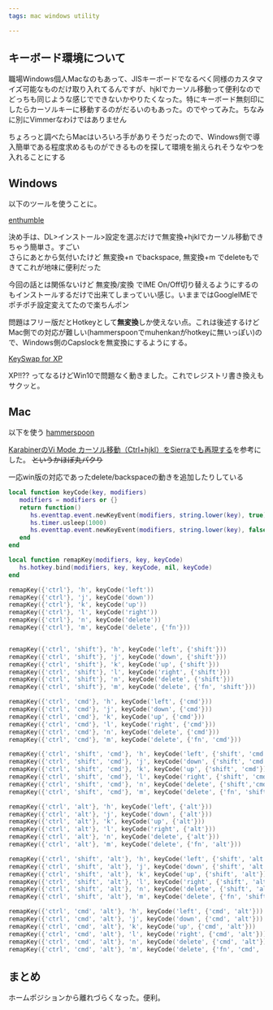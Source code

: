 ```yaml
---
tags: mac windows utility

---
```


## キーボード環境について
職場Windows個人Macなのもあって、JISキーボードでなるべく同様のカスタマイズ可能なものだけ取り入れてるんですが、hjklでカーソル移動って便利なのでどっちも同じような感じでできないかやりたくなった。特にキーボード無刻印にしたらカーソルキーに移動するのがだるいのもあった。のでやってみた。ちなみに別にVimmerなわけではありません

ちょろっと調べたらMacはいろいろ手がありそうだったので、Windows側で導入簡単である程度求めるものができるものを探して環境を揃えられそうなやつを入れることにする

## Windows

以下のツールを使うことに。

[enthumble](http://jp.enthumble.com/)

決め手は、DL>インストール>設定を選ぶだけで無変換+hjklでカーソル移動できちゃう簡単さ。すごい  
さらにあとから気付いたけど 無変換+n でbackspace, 無変換+m でdeleteもできてこれが地味に便利だった  

今回の話とは関係ないけど 無変換/変換 でIME On/Off切り替えるようにするのもインストールするだけで出来てしまっていい感じ。いままではGoogleIMEでポチポチ設定変えてたので楽ちんポン

問題はフリー版だとHotkeyとして**無変換**しか使えない点。これは後述するけどMac側での対応が難しい(hammerspoonでmuhenkanがhotkeyに無いっぽい)ので、Windows側のCapslockを無変換にするようにする。

[KeySwap for XP](http://www.vector.co.jp/soft/winnt/util/se228667.html)

XP!!?? ってなるけどWin10で問題なく動きました。これでレジストリ書き換えもサクッと。


## Mac


以下を使う
[hammerspoon](http://www.hammerspoon.org/)

[KarabinerのVi Mode カーソル移動（Ctrl+hjkl）をSierraでも再現する](http://qiita.com/deg84/items/792bf6b2adf467df9bdc)を参考にした。 ~~というかほぼ丸パクり~~

一応win版の対応であったdelete/backspaceの動きを追加したりしている

```lua
local function keyCode(key, modifiers)
   modifiers = modifiers or {}
   return function()
      hs.eventtap.event.newKeyEvent(modifiers, string.lower(key), true):post()
      hs.timer.usleep(1000)
      hs.eventtap.event.newKeyEvent(modifiers, string.lower(key), false):post()
   end
end

local function remapKey(modifiers, key, keyCode)
   hs.hotkey.bind(modifiers, key, keyCode, nil, keyCode)
end

remapKey({'ctrl'}, 'h', keyCode('left'))
remapKey({'ctrl'}, 'j', keyCode('down'))
remapKey({'ctrl'}, 'k', keyCode('up'))
remapKey({'ctrl'}, 'l', keyCode('right'))
remapKey({'ctrl'}, 'n', keyCode('delete'))
remapKey({'ctrl'}, 'm', keyCode('delete', {'fn'}))


remapKey({'ctrl', 'shift'}, 'h', keyCode('left', {'shift'}))
remapKey({'ctrl', 'shift'}, 'j', keyCode('down', {'shift'}))
remapKey({'ctrl', 'shift'}, 'k', keyCode('up', {'shift'}))
remapKey({'ctrl', 'shift'}, 'l', keyCode('right', {'shift'}))
remapKey({'ctrl', 'shift'}, 'n', keyCode('delete', {'shift'}))
remapKey({'ctrl', 'shift'}, 'm', keyCode('delete', {'fn', 'shift'}))

remapKey({'ctrl', 'cmd'}, 'h', keyCode('left', {'cmd'}))
remapKey({'ctrl', 'cmd'}, 'j', keyCode('down', {'cmd'}))
remapKey({'ctrl', 'cmd'}, 'k', keyCode('up', {'cmd'}))
remapKey({'ctrl', 'cmd'}, 'l', keyCode('right', {'cmd'}))
remapKey({'ctrl', 'cmd'}, 'n', keyCode('delete', {'cmd'}))
remapKey({'ctrl', 'cmd'}, 'm', keyCode('delete', {'fn', 'cmd'}))

remapKey({'ctrl', 'shift', 'cmd'}, 'h', keyCode('left', {'shift', 'cmd'}))
remapKey({'ctrl', 'shift', 'cmd'}, 'j', keyCode('down', {'shift', 'cmd'}))
remapKey({'ctrl', 'shift', 'cmd'}, 'k', keyCode('up', {'shift', 'cmd'}))
remapKey({'ctrl', 'shift', 'cmd'}, 'l', keyCode('right', {'shift', 'cmd'}))
remapKey({'ctrl', 'shift', 'cmd'}, 'n', keyCode('delete', {'shift','cmd'}))
remapKey({'ctrl', 'shift', 'cmd'}, 'm', keyCode('delete', {'fn', 'shift', 'cmd'}))

remapKey({'ctrl', 'alt'}, 'h', keyCode('left', {'alt'}))
remapKey({'ctrl', 'alt'}, 'j', keyCode('down', {'alt'}))
remapKey({'ctrl', 'alt'}, 'k', keyCode('up', {'alt'}))
remapKey({'ctrl', 'alt'}, 'l', keyCode('right', {'alt'}))
remapKey({'ctrl', 'alt'}, 'n', keyCode('delete', {'alt'}))
remapKey({'ctrl', 'alt'}, 'm', keyCode('delete', {'fn', 'alt'}))

remapKey({'ctrl', 'shift', 'alt'}, 'h', keyCode('left', {'shift', 'alt'}))
remapKey({'ctrl', 'shift', 'alt'}, 'j', keyCode('down', {'shift', 'alt'}))
remapKey({'ctrl', 'shift', 'alt'}, 'k', keyCode('up', {'shift', 'alt'}))
remapKey({'ctrl', 'shift', 'alt'}, 'l', keyCode('right', {'shift', 'alt'}))
remapKey({'ctrl', 'shift', 'alt'}, 'n', keyCode('delete', {'shift', 'alt'}))
remapKey({'ctrl', 'shift', 'alt'}, 'm', keyCode('delete', {'fn', 'shift', 'alt'}))

remapKey({'ctrl', 'cmd', 'alt'}, 'h', keyCode('left', {'cmd', 'alt'}))
remapKey({'ctrl', 'cmd', 'alt'}, 'j', keyCode('down', {'cmd', 'alt'}))
remapKey({'ctrl', 'cmd', 'alt'}, 'k', keyCode('up', {'cmd', 'alt'}))
remapKey({'ctrl', 'cmd', 'alt'}, 'l', keyCode('right', {'cmd', 'alt'}))
remapKey({'ctrl', 'cmd', 'alt'}, 'n', keyCode('delete', {'cmd', 'alt'}))
remapKey({'ctrl', 'cmd', 'alt'}, 'm', keyCode('delete', {'fn', 'cmd', 'alt'}))


```

## まとめ

ホームポジションから離れづらくなった。便利。
